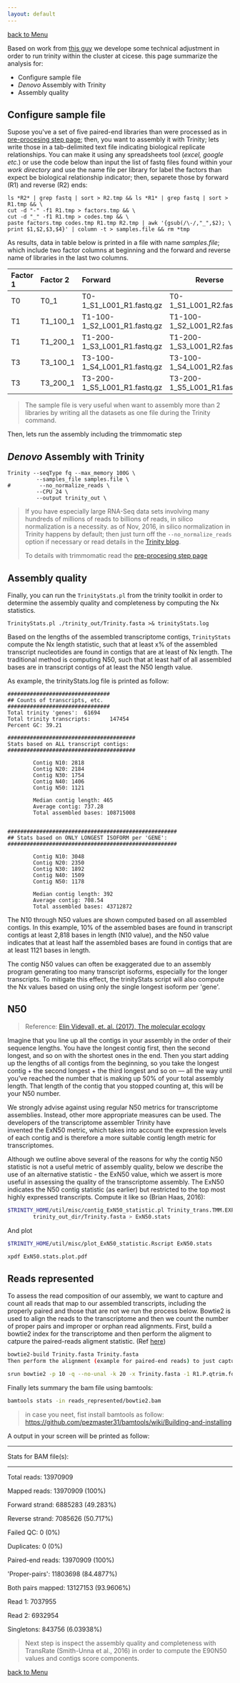 ```yaml
---
layout: default
---
```


[back to Menu](../)

Based on work from [this guy](https://github.com/trinityrnaseq/trinityrnaseq/wiki/Running-Trinity) we develope some technical adjustment in order to run trinity within the cluster at cicese. this page summarize the analysis for:


- Configure sample file
- _Denovo_ Assembly with Trinity
- Assembly quality

## [](#header-2)Configure sample file

Supose you've a set of five paired-end libraries than were processed as in [ pre-procesing step page](Processing); then, you want to assembly it with Trinity; lets write those in a tab-delimited text file indicating biological replicate relationships. You can make it using any spreadsheets tool (_excel, google etc._) or use the code below than input the list of fastq files found within your _work directory_ and use the name file per library for label the factors than expect be biological relationship indicator; then, separete those by forward (R1) and reverse (R2) ends:

```shell
ls *R2* | grep fastq | sort > R2.tmp && ls *R1* | grep fastq | sort > R1.tmp && \
cut -d "-" -f1 R1.tmp > factors.tmp && \
cut -d "_" -f1 R1.tmp > codes.tmp && \
paste factors.tmp codes.tmp R1.tmp R2.tmp | awk '{gsub(/\-/,"_",$2); \
print $1,$2,$3,$4}' | column -t > samples.file && rm *tmp
```
As results, data in table below is printed in a file with name _samples.file_; which include two factor columns at beginning and the forward and reverse name of libraries in the last two columns.


| Factor 1     | Factor 2          | Forward                 | Reverse |
|:-------------|:------------------|:------------------------|---------|
| T0           | T0_1            | T0-1_S1_L001_R1.fastq.gz  | T0-1_S1_L001_R2.fastq.gz
| T1           | T1_100_1        | T1-100-1_S2_L001_R1.fastq.gz  | T1-100-1_S2_L001_R2.fastq.gz
| T1           | T1_200_1        | T1-200-1_S3_L001_R1.fastq.gz  | T1-200-1_S3_L001_R2.fastq.gz
| T3           | T3_100_1        | T3-100-1_S4_L001_R1.fastq.gz  | T3-100-1_S4_L001_R2.fastq.gz
| T3           | T3_200_1        | T3-200-1_S5_L001_R1.fastq.gz  | T3-200-1_S5_L001_R1.fastq.gz

> The sample file is very useful when want to assembly more than 2 libraries by writing all the datasets as one file during the Trinity command.

Then, lets run the assembly including the trimmomatic step

## [](#header-2) _Denovo_ Assembly with Trinity

```shell
Trinity --seqType fq --max_memory 100G \
         --samples_file samples.file \
#         --no_normalize_reads \
         --CPU 24 \
         --output trinity_out \

```

> If you have especially large RNA-Seq data sets involving many hundreds of millions of reads to billions of reads, in silico normalization is a necessity.  as of Nov, 2016, in silico normalization in Trinity happens by default; then just turn off the `--no_normalize_reads` option if necessary or read details in the [Trinity blog](https://github.com/trinityrnaseq/trinityrnaseq/wiki/Running-Trinity#assembling-large-rna-seq-data-sets-hundreds-of-millions-to-billions-of-reads).
>
> To details with trimmomatic read the [pre-procesing step page](Processing)

## [](#header-2) Assembly quality

 Finally, you can run the `TrinityStats.pl` from the trinity toolkit in order to determine the assembly quality and completeness by computing the Nx statistics.

```shell
TrinityStats.pl ./trinity_out/Trinity.fasta >& trinityStats.log
```

Based on the lengths of the assembled transcriptome contigs, `TrinityStats` compute the Nx length statistic, such that at least x% of the assembled transcript nucleotides are found in contigs that are at least of Nx length. The traditional method is computing N50, such that at least half of all assembled bases are in transcript contigs of at least the N50 length value.


As example, the trinityStats.log file is printed as follow:
```
################################
## Counts of transcripts, etc.
################################
Total trinity 'genes':  61694
Total trinity transcripts:      147454
Percent GC: 39.21

########################################
Stats based on ALL transcript contigs:
########################################

        Contig N10: 2818
        Contig N20: 2184
        Contig N30: 1754
        Contig N40: 1406
        Contig N50: 1121

        Median contig length: 465
        Average contig: 737.28
        Total assembled bases: 108715008


#####################################################
## Stats based on ONLY LONGEST ISOFORM per 'GENE':
#####################################################

        Contig N10: 3048
        Contig N20: 2350
        Contig N30: 1892
        Contig N40: 1509
        Contig N50: 1178

        Median contig length: 392
        Average contig: 708.54
        Total assembled bases: 43712872
```
The N10 through N50 values are shown computed based on all assembled contigs. In this example, 10% of the assembled bases are found in transcript contigs at least 2,818 bases in length (N10 value), and the N50 value indicates that at least half the assembled bases are found in contigs that are at least 1121 bases in length.

The contig N50 values can often be exaggerated due to an assembly program generating too many transcript isoforms, especially for the longer transcripts. To mitigate this effect, the trinityStats script will also compute the Nx values based on using only the single longest isoform per 'gene'.


## N50

> Reference: [Elin Videvall, et. al. (2017), The molecular ecology](https://www.molecularecologist.com/2017/03/whats-n50/)

Imagine that you line up all the contigs in your assembly in the order of their sequence lengths. You have the longest contig first, then the second longest, and so on with the shortest ones in the end. Then you start adding up the lengths of all contigs from the beginning, so you take the longest contig + the second longest + the third longest and so on — all the way until you’ve reached the number that is making up 50% of your total assembly length. That length of the contig that you stopped counting at, this will be your N50 number.

We strongly advise against using regular N50 metrics for transcriptome assemblies. Instead, other more appropriate measures can be used. The developers of the transcriptome assembler Trinity have invented the ExN50 metric, which takes into account the expression levels of each contig and is therefore a more suitable contig length metric for transcriptomes.  

Although we outline above several of the reasons for why the contig N50 statistic is not a useful metric of assembly quality, below we describe the use of an alternative statistic - the ExN50 value, which we assert is more useful in assessing the quality of the transcriptome assembly. The ExN50 indicates the N50 contig statistic (as earlier) but restricted to the top most highly expressed transcripts. Compute it like so (Brian Haas, 2016):

```bash
$TRINITY_HOME/util/misc/contig_ExN50_statistic.pl Trinity_trans.TMM.EXPR.matrix \
        trinity_out_dir/Trinity.fasta > ExN50.stats
```

And plot
```bash
$TRINITY_HOME/util/misc/plot_ExN50_statistic.Rscript ExN50.stats

xpdf ExN50.stats.plot.pdf
```



## Reads represented

To assess the read composition of our assembly, we want to capture and count all reads that map to our assembled transcripts, including the properly paired and those that are not we run the process below. Bowtie2 is used to align the reads to the transcriptome and then we count the number of proper pairs and improper or orphan read alignments. First, build a bowtie2 index for the transcriptome and then perform the aligment to catpure the paired-reads aligment statistic. (Ref [here](https://github.com/trinityrnaseq/trinityrnaseq/wiki/RNA-Seq-Read-Representation-by-Trinity-Assembly))


```bash
bowtie2-build Trinity.fasta Trinity.fasta
Then perform the alignment (example for paired-end reads) to just capture the read alignment statistics.

srun bowtie2 -p 10 -q --no-unal -k 20 -x Trinity.fasta -1 R1.P.qtrim.fq -2 R2.P.qtrim.fq | samtools view -@10 -Sb -o ./bowtie2.bam

```

Finally lets summary the bam file using bamtools:

```bash
bamtools stats -in reads_represented/bowtie2.bam
```

> in case you neet, fist install bamtools as follow: https://github.com/pezmaster31/bamtools/wiki/Building-and-installing

A output in your screen will be printed as follow:

---

Stats for BAM file(s):

---

Total reads:       13970909

Mapped reads:      13970909	(100%)

Forward strand:    6885283	(49.283%)

Reverse strand:    7085626	(50.717%)

Failed QC:         0	(0%)

Duplicates:        0	(0%)

Paired-end reads:  13970909	(100%)

'Proper-pairs':    11803698	(84.4877%)

Both pairs mapped: 13127153	(93.9606%)

Read 1:            7037955

Read 2:            6932954

Singletons:        843756	(6.03938%)



> Next step is inspect the assembly quality and completeness with TransRate (Smith-Unna et al., 2016) in order to compute the E90N50 values and contigs score components.

[back to Menu](../)